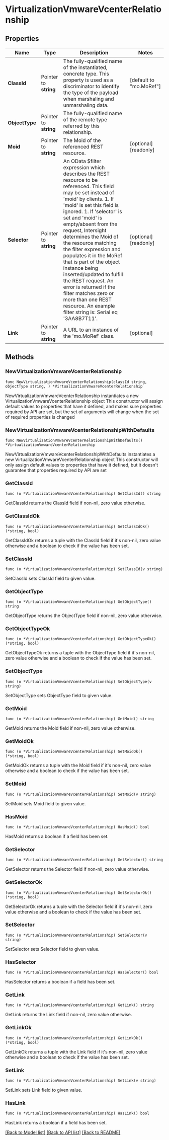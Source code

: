 # VirtualizationVmwareVcenterRelationship

## Properties

Name | Type | Description | Notes
------------ | ------------- | ------------- | -------------
**ClassId** | Pointer to **string** | The fully-qualified name of the instantiated, concrete type. This property is used as a discriminator to identify the type of the payload when marshaling and unmarshaling data. | [default to "mo.MoRef"]
**ObjectType** | Pointer to **string** | The fully-qualified name of the remote type referred by this relationship. | 
**Moid** | Pointer to **string** | The Moid of the referenced REST resource. | [optional] [readonly] 
**Selector** | Pointer to **string** | An OData $filter expression which describes the REST resource to be referenced. This field may be set instead of &#39;moid&#39; by clients. 1. If &#39;moid&#39; is set this field is ignored. 1. If &#39;selector&#39; is set and &#39;moid&#39; is empty/absent from the request, Intersight determines the Moid of the resource matching the filter expression and populates it in the MoRef that is part of the object instance being inserted/updated to fulfill the REST request. An error is returned if the filter matches zero or more than one REST resource. An example filter string is: Serial eq &#39;3AA8B7T11&#39;. | [optional] [readonly] 
**Link** | Pointer to **string** | A URL to an instance of the &#39;mo.MoRef&#39; class. | [optional] 

## Methods

### NewVirtualizationVmwareVcenterRelationship

`func NewVirtualizationVmwareVcenterRelationship(classId string, objectType string, ) *VirtualizationVmwareVcenterRelationship`

NewVirtualizationVmwareVcenterRelationship instantiates a new VirtualizationVmwareVcenterRelationship object
This constructor will assign default values to properties that have it defined,
and makes sure properties required by API are set, but the set of arguments
will change when the set of required properties is changed

### NewVirtualizationVmwareVcenterRelationshipWithDefaults

`func NewVirtualizationVmwareVcenterRelationshipWithDefaults() *VirtualizationVmwareVcenterRelationship`

NewVirtualizationVmwareVcenterRelationshipWithDefaults instantiates a new VirtualizationVmwareVcenterRelationship object
This constructor will only assign default values to properties that have it defined,
but it doesn't guarantee that properties required by API are set

### GetClassId

`func (o *VirtualizationVmwareVcenterRelationship) GetClassId() string`

GetClassId returns the ClassId field if non-nil, zero value otherwise.

### GetClassIdOk

`func (o *VirtualizationVmwareVcenterRelationship) GetClassIdOk() (*string, bool)`

GetClassIdOk returns a tuple with the ClassId field if it's non-nil, zero value otherwise
and a boolean to check if the value has been set.

### SetClassId

`func (o *VirtualizationVmwareVcenterRelationship) SetClassId(v string)`

SetClassId sets ClassId field to given value.


### GetObjectType

`func (o *VirtualizationVmwareVcenterRelationship) GetObjectType() string`

GetObjectType returns the ObjectType field if non-nil, zero value otherwise.

### GetObjectTypeOk

`func (o *VirtualizationVmwareVcenterRelationship) GetObjectTypeOk() (*string, bool)`

GetObjectTypeOk returns a tuple with the ObjectType field if it's non-nil, zero value otherwise
and a boolean to check if the value has been set.

### SetObjectType

`func (o *VirtualizationVmwareVcenterRelationship) SetObjectType(v string)`

SetObjectType sets ObjectType field to given value.


### GetMoid

`func (o *VirtualizationVmwareVcenterRelationship) GetMoid() string`

GetMoid returns the Moid field if non-nil, zero value otherwise.

### GetMoidOk

`func (o *VirtualizationVmwareVcenterRelationship) GetMoidOk() (*string, bool)`

GetMoidOk returns a tuple with the Moid field if it's non-nil, zero value otherwise
and a boolean to check if the value has been set.

### SetMoid

`func (o *VirtualizationVmwareVcenterRelationship) SetMoid(v string)`

SetMoid sets Moid field to given value.

### HasMoid

`func (o *VirtualizationVmwareVcenterRelationship) HasMoid() bool`

HasMoid returns a boolean if a field has been set.

### GetSelector

`func (o *VirtualizationVmwareVcenterRelationship) GetSelector() string`

GetSelector returns the Selector field if non-nil, zero value otherwise.

### GetSelectorOk

`func (o *VirtualizationVmwareVcenterRelationship) GetSelectorOk() (*string, bool)`

GetSelectorOk returns a tuple with the Selector field if it's non-nil, zero value otherwise
and a boolean to check if the value has been set.

### SetSelector

`func (o *VirtualizationVmwareVcenterRelationship) SetSelector(v string)`

SetSelector sets Selector field to given value.

### HasSelector

`func (o *VirtualizationVmwareVcenterRelationship) HasSelector() bool`

HasSelector returns a boolean if a field has been set.

### GetLink

`func (o *VirtualizationVmwareVcenterRelationship) GetLink() string`

GetLink returns the Link field if non-nil, zero value otherwise.

### GetLinkOk

`func (o *VirtualizationVmwareVcenterRelationship) GetLinkOk() (*string, bool)`

GetLinkOk returns a tuple with the Link field if it's non-nil, zero value otherwise
and a boolean to check if the value has been set.

### SetLink

`func (o *VirtualizationVmwareVcenterRelationship) SetLink(v string)`

SetLink sets Link field to given value.

### HasLink

`func (o *VirtualizationVmwareVcenterRelationship) HasLink() bool`

HasLink returns a boolean if a field has been set.


[[Back to Model list]](../README.md#documentation-for-models) [[Back to API list]](../README.md#documentation-for-api-endpoints) [[Back to README]](../README.md)


